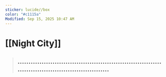 ```yaml
---
sticker: lucide//box
color: "#c1115a"
Modified: Sep 15, 2025 10:47 AM
---
```

# [[Night City]]

> ## ............................................................................................................




